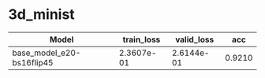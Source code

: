 # 3d_minist
| Model | train_loss | valid_loss | acc |
| -------------| ------------- | ------------- | ------------- |
| base_model_e20-bs16flip45 | 2.3607e-01 | 2.6144e-01	| 0.9210 |
